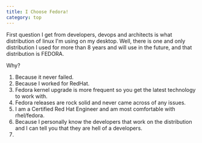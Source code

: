 ```yaml
---
title: I Choose Fedora!
category: top
---
```


First question I get from developers, devops and architects is what distribution of linux I'm using on my desktop.
Well, there is one and only distribution I used for more than 8 years and will use in the future, 
and that distribution is FEDORA.

Why?
1.  Because it never failed.
2. Because I worked for RedHat.
3. Fedora kernel upgrade is more frequent so you get the latest technology to work with.
4. Fedora releases are rock solid and never came across of any issues.
5. I am a Certified Red Hat Engineer and am most comfortable with rhel/fedora.
6. Because I personally know the developers that work on the distribution and I can tell you that they are hell of a developers.
7.